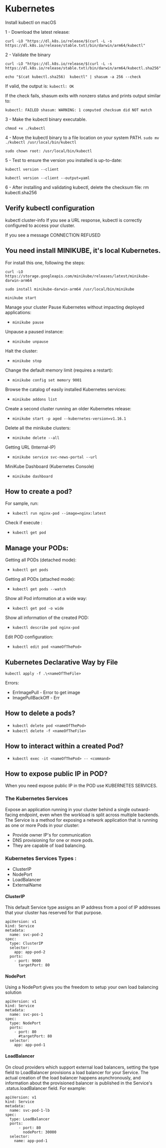 # Kubernetes
Install kubectl on macOS

1 - Download the latest release:

`curl -LO "https://dl.k8s.io/release/$(curl -L -s https://dl.k8s.io/release/stable.txt)/bin/darwin/arm64/kubectl"
`

2 - Validate the binary

`curl -LO "https://dl.k8s.io/release/$(curl -L -s https://dl.k8s.io/release/stable.txt)/bin/darwin/arm64/kubectl.sha256"
`

`echo "$(cat kubectl.sha256)  kubectl" | shasum -a 256 --check
`

If valid, the output is:
`kubectl: OK`

If the check fails, shasum exits with nonzero status and prints output similar to:

`kubectl: FAILED
shasum: WARNING: 1 computed checksum did NOT match
`

3 - Make the kubectl binary executable.

`chmod +x ./kubectl`

4 - Move the kubectl binary to a file location on your system PATH.
`sudo mv ./kubectl /usr/local/bin/kubectl`

`sudo chown root: /usr/local/bin/kubectl`

5 - Test to ensure the version you installed is up-to-date:

`kubectl version --client`

`kubectl version --client --output=yaml`

6 - After installing and validating kubectl, delete the checksum file:
rm kubectl.sha256

## Verify kubectl configuration
kubectl cluster-info
If you see a URL response, kubectl is correctly configured to access your cluster.

If you see a message CONNECTION REFUSED

## You need install MINIKUBE, it's local Kubernetes.

For install this one, following the steps:

`curl -LO https://storage.googleapis.com/minikube/releases/latest/minikube-darwin-arm64`

`sudo install minikube-darwin-arm64 /usr/local/bin/minikube`

`minikube start`

Manage your cluster
Pause Kubernetes without impacting deployed applications:
* `minikube pause`

Unpause a paused instance:
* `minikube unpause`

Halt the cluster:
* `minikube stop`

Change the default memory limit (requires a restart):

* `minikube config set memory 9001`

Browse the catalog of easily installed Kubernetes services:

* `minikube addons list`

Create a second cluster running an older Kubernetes release:

* `minikube start -p aged --kubernetes-version=v1.16.1`

Delete all the minikube clusters:

* `minikube delete --all`

Getting URL (Internal-IP)

* `minikube service svc-news-portal --url`

MiniKube Dashboard (Kubernetes Console)

* `minikube dashboard`

## How to create a pod?

For sample, run:
* `kubectl run nginx-pod --image=nginx:latest`

Check if execute :
* `kubectl get pod`

## Manage your PODs:

Getting all PODs (detached mode):
  * `kubectl get pods`

Getting all PODs (attached mode):
  * `kubectl get pods --watch`

Show all Pod information at a wide way:
  * `kubectl get pod -o wide`

Show all information of the created POD:
  * `kubectl describe pod nginx-pod`

Edit POD configuration:
  * `kubectl edit pod <nameOfThePod>`

## Kubernetes Declarative Way by File

`kubectl apply -f .\<nameOfTheFile>
`

Errors:

* ErrImagePull - Error to get image
* ImagePullBackOff - Err

## How to delete a pods?

* `kubectl delete pod <nameOfThePod>`
* `kubectl delete -f <nameOfTheFile>`

## How to interact within a created Pod?
* `kubectl exec -it <nameOfThePod> -- <command>`

## How to expose public IP in POD?

When you need expose public IP in the POD use KUBERNETES SERVICES.
### The Kubernetes Services 
Expose an application running in your cluster behind a single outward-facing endpoint, even when the workload is split across multiple backends.
The Service is a method for exposing a network application that is running as one or more Pods in your cluster:
* Provide owner IP's for communication
* DNS provisioning for one or more pods.
* They are capable of load balancing.

### Kubernetes Services Types :
* ClusterIP
* NodePort
* LoadBalancer
* ExternalName

#### ClusterIP
This default Service type assigns an IP address from a pool of IP addresses that your cluster has reserved for that purpose.  
```
apiVersion: v1
kind: Service
metadata:
  name: svc-pod-2
spec:
  type: ClusterIP
  selector:
    app: app-pod-2
  ports:
    - port: 9000
      targetPort: 80
```

#### NodePort

Using a NodePort gives you the freedom to setup your own load balancing solution

```
apiVersion: v1
kind: Service
metadata:
  name: svc-pos-1
spec:
  type: NodePort
  ports:
    - port: 80
      #targetPort: 80
  selector:
    app: app-pod-1
```
#### LoadBalancer

On cloud providers which support external load balancers, setting the type field to LoadBalancer provisions a load balancer for your Service. The actual creation of the load balancer happens asynchronously, and information about the provisioned balancer is published in the Service's .status.loadBalancer field. For example:

```
apiVersion: v1
kind: Service
metadata:
  name: svc-pod-1-lb
spec:
  type: LoadBalancer
  ports:
      - port: 80
        nodePort: 30000
  selector:
    name: app-pod-1
```
